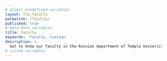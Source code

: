 ```yaml
---
# global predefined variables
layout: tla_faculty
permalink: /faculty/
published: true
# meta-data variables
title: Faculty
keywords: 'faculty, russian'
description: >-
  Get to know our faculty in the Russian department of Temple University’s College of Liberal Arts.
# custom variables
---
```

